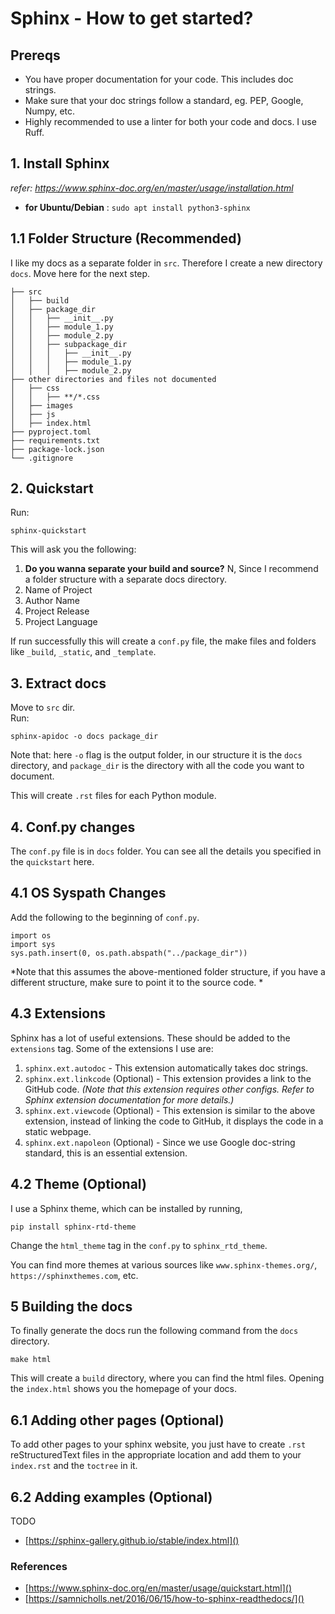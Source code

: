 # Sphinx - How to get started?

## Prereqs
- You have proper documentation for your code. This includes doc strings. 
- Make sure that your doc strings follow a standard, eg. PEP, Google, Numpy, etc.
- Highly recommended to use a linter for both your code and docs. I use Ruff.

## 1. Install Sphinx 
*refer: https://www.sphinx-doc.org/en/master/usage/installation.html*

- **for Ubuntu/Debian** : `sudo apt install python3-sphinx`

## 1.1 Folder Structure (Recommended)
I like my docs as a separate folder in `src`. Therefore I create a new directory `docs`. Move here for the next step.

```
├── src
│   ├── build
│   ├── package_dir
│   │   ├── __init__.py
│   │   ├── module_1.py
│   │   ├── module_2.py
│   │   ├── subpackage_dir
│   │   │   ├── __init__.py
│   │   │   ├── module_1.py
│   │   │   ├── module_2.py
├── other directories and files not documented
│   ├── css
│   │   ├── **/*.css
│   ├── images
│   ├── js
│   ├── index.html
├── pyproject.toml
├── requirements.txt
├── package-lock.json
└── .gitignore

```

## 2. Quickstart
Run: 

```
sphinx-quickstart
```

This will ask you the following:  
1. **Do you wanna separate your build and source?** N, Since I recommend a folder structure with a separate docs directory. 
2. Name of Project
3. Author Name
4. Project Release 
5. Project Language

If run successfully this will create a `conf.py` file, the make files and folders like `_build`, `_static`, and `_template`.

## 3. Extract docs
Move to `src` dir.  
Run: 

```
sphinx-apidoc -o docs package_dir
``` 
Note that: here `-o` flag is the output folder, in our structure it is the `docs` directory, and `package_dir` is the directory with all the code you want to document.

This will create `.rst` files for each Python module. 

## 4. Conf.py changes
The `conf.py` file is in `docs` folder.
You can see all the details you specified in the `quickstart` here.

## 4.1 OS Syspath Changes
Add the following to the beginning of `conf.py`.

```
import os
import sys
sys.path.insert(0, os.path.abspath("../package_dir"))
``` 
*Note that this assumes the above-mentioned folder structure, if you have a different structure, make sure to point it to the source code. *

## 4.3 Extensions
Sphinx has a lot of useful extensions. These should be added to the `extensions` tag. Some of the extensions I use are:

1. `sphinx.ext.autodoc` - This extension automatically takes doc strings. 
2. `sphinx.ext.linkcode` (Optional) - This extension provides a link to the GitHub code. *(Note that this extension requires other configs. Refer to Sphinx extension documentation for more details.)*
3. `sphinx.ext.viewcode` (Optional) - This extension is similar to the above extension, instead of linking the code to GitHub, it displays the code in a static webpage. 
4. `sphinx.ext.napoleon` (Optional) - Since we use Google doc-string standard, this is an essential extension. 


## 4.2 Theme (Optional)
I use a Sphinx theme, which can be installed by running, 

``` 
pip install sphinx-rtd-theme 
```

Change the `html_theme` tag in the `conf.py` to `sphinx_rtd_theme`. 

You can find more themes at various sources like `www.sphinx-themes.org/`, 
`https://sphinxthemes.com`, etc.

## 5 Building the docs
To finally generate the docs run the following command from the `docs` directory.

```
make html
```

This will create a `build` directory, where you can find the html files. Opening the `index.html` shows you the homepage of your docs. 

## 6.1 Adding other pages (Optional)
To add other pages to your sphinx website, you just have to create `.rst` reStructuredText files in the appropriate location and add them to your `index.rst` and the `toctree` in it. 

## 6.2 Adding examples (Optional)
TODO
- [https://sphinx-gallery.github.io/stable/index.html]()

### References
 - [https://www.sphinx-doc.org/en/master/usage/quickstart.html]()
 - [https://samnicholls.net/2016/06/15/how-to-sphinx-readthedocs/]()



 




	
	